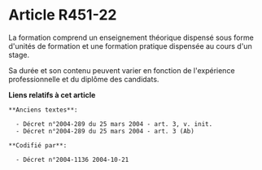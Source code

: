 # Article R451-22

La formation comprend un enseignement théorique dispensé sous forme d'unités de formation et une formation pratique dispensée
au cours d'un stage.

Sa durée et son contenu peuvent varier en fonction de l'expérience professionnelle et du diplôme des candidats.

**Liens relatifs à cet article**

	**Anciens textes**:

	  - Décret n°2004-289 du 25 mars 2004 - art. 3, v. init.
	  - Décret n°2004-289 du 25 mars 2004 - art. 3 (Ab)

	**Codifié par**:

	  - Décret n°2004-1136 2004-10-21
